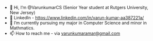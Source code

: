 - 👋 Hi, I’m @VarunkumarCS (Senior Year student at Rutgers University, New Jersey)
- 👀 LinkedIn - https://www.linkedin.com/in/varun-kumar-aa387221a/
- 🌱 I’m currently pursuing my major in Computer Science and minor in Mathmatics.
- 📫 How to reach me - via varunkumaramar@gmail.com

<!---
VarunkumarCS/VarunkumarCS is a ✨ special ✨ repository because its `README.md` (this file) appears on your GitHub profile.
You can click the Preview link to take a look at your changes.
--->
